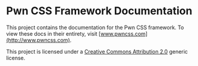# Pwn CSS Framework Documentation
This project contains the documentation for the Pwn CSS framework. To view these docs in their entirety,
visit [www.pwncss.com](http://www.pwncss.com).

This project is licensed under a [Creative Commons Attribution 2.0](https://github.com/Brytecore/pwn/blob/gh-pages/LICENSE.md) generic license.

